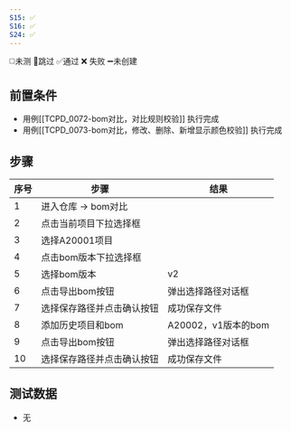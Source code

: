 ```yaml
---
S15: ✅
S16: ✅
S24: ✅
---
```

◻️未测    🚫跳过     ✅通过    ❌ 失败    ➖未创建

## 前置条件

- 用例[[TCPD_0072-bom对比，对比规则校验]] 执行完成
- 用例[[TCPD_0073-bom对比，修改、删除、新增显示颜色校验]] 执行完成

## 步骤

| 序号  | 步骤            | 结果              |
| --- | ------------- | --------------- |
| 1   | 进入仓库 -> bom对比 |                 |
| 2   | 点击当前项目下拉选择框   |                 |
| 3   | 选择A20001项目    |                 |
| 4   | 点击bom版本下拉选择框  |                 |
| 5   | 选择bom版本       | v2              |
| 6   | 点击导出bom按钮     | 弹出选择路径对话框       |
| 7   | 选择保存路径并点击确认按钮 | 成功保存文件          |
| 8   | 添加历史项目和bom    | A20002，v1版本的bom |
| 9   | 点击导出bom按钮     | 弹出选择路径对话框       |
| 10  | 选择保存路径并点击确认按钮 | 成功保存文件          |

## 测试数据

- 无
